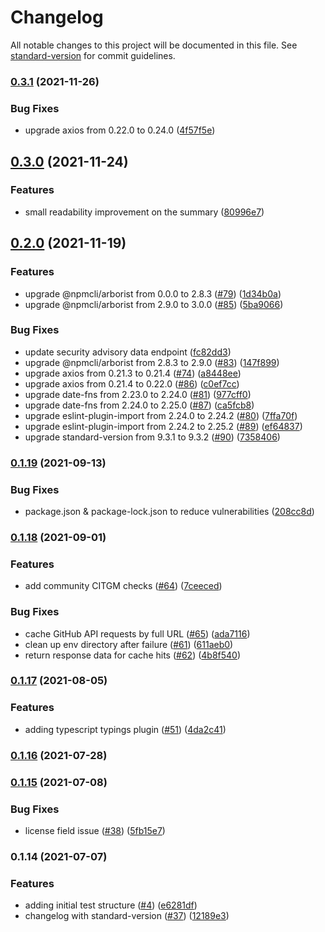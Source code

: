 # Changelog

All notable changes to this project will be documented in this file. See [standard-version](https://github.com/conventional-changelog/standard-version) for commit guidelines.

### [0.3.1](https://www.github.com/nodeshift/npcheck/compare/v0.3.0...v0.3.1) (2021-11-26)


### Bug Fixes

* upgrade axios from 0.22.0 to 0.24.0 ([4f57f5e](https://www.github.com/nodeshift/npcheck/commit/4f57f5ea9ff20e94819b8f2999df61c88697446d))

## [0.3.0](https://www.github.com/nodeshift/npcheck/compare/v0.2.0...v0.3.0) (2021-11-24)


### Features

* small readability improvement on the summary ([80996e7](https://www.github.com/nodeshift/npcheck/commit/80996e7b66f4bfd29308b314f9fe6caf7dcfe3bd))

## [0.2.0](https://www.github.com/nodeshift/npcheck/compare/v0.1.19...v0.2.0) (2021-11-19)


### Features

* upgrade @npmcli/arborist from 0.0.0 to 2.8.3 ([#79](https://www.github.com/nodeshift/npcheck/issues/79)) ([1d34b0a](https://www.github.com/nodeshift/npcheck/commit/1d34b0a80b56a8d7cc6cb6b0426bb53b7a2661a3))
* upgrade @npmcli/arborist from 2.9.0 to 3.0.0 ([#85](https://www.github.com/nodeshift/npcheck/issues/85)) ([5ba9066](https://www.github.com/nodeshift/npcheck/commit/5ba90662f7820a83dca01f51ee85d5b891169a7f))


### Bug Fixes

* update security advisory data endpoint ([fc82dd3](https://www.github.com/nodeshift/npcheck/commit/fc82dd3410db6d27876a28a36186872e666ed143))
* upgrade @npmcli/arborist from 2.8.3 to 2.9.0 ([#83](https://www.github.com/nodeshift/npcheck/issues/83)) ([147f899](https://www.github.com/nodeshift/npcheck/commit/147f899b18e77e03283abe5bbbfab9826d4a8e85))
* upgrade axios from 0.21.3 to 0.21.4 ([#74](https://www.github.com/nodeshift/npcheck/issues/74)) ([a8448ee](https://www.github.com/nodeshift/npcheck/commit/a8448eefd127b88b0f47e84038a3d3037f7f98c1))
* upgrade axios from 0.21.4 to 0.22.0 ([#86](https://www.github.com/nodeshift/npcheck/issues/86)) ([c0ef7cc](https://www.github.com/nodeshift/npcheck/commit/c0ef7cc3eaceea245690f71186e6cf6870bbab96))
* upgrade date-fns from 2.23.0 to 2.24.0 ([#81](https://www.github.com/nodeshift/npcheck/issues/81)) ([977cff0](https://www.github.com/nodeshift/npcheck/commit/977cff0b4cb7096d6e9942e8a7656fd3a421767e))
* upgrade date-fns from 2.24.0 to 2.25.0 ([#87](https://www.github.com/nodeshift/npcheck/issues/87)) ([ca5fcb8](https://www.github.com/nodeshift/npcheck/commit/ca5fcb8436dae2da5a4a9ffe38b016df1450ab0a))
* upgrade eslint-plugin-import from 2.24.0 to 2.24.2 ([#80](https://www.github.com/nodeshift/npcheck/issues/80)) ([7ffa70f](https://www.github.com/nodeshift/npcheck/commit/7ffa70f4136f8ad5a0b0a29a7173e7ac3a25718d))
* upgrade eslint-plugin-import from 2.24.2 to 2.25.2 ([#89](https://www.github.com/nodeshift/npcheck/issues/89)) ([ef64837](https://www.github.com/nodeshift/npcheck/commit/ef648370c5b6396e6d4b6af3087f0c4eca0ba8ce))
* upgrade standard-version from 9.3.1 to 9.3.2 ([#90](https://www.github.com/nodeshift/npcheck/issues/90)) ([7358406](https://www.github.com/nodeshift/npcheck/commit/7358406bbe5d8cedab043d8115e71d1c3d9b4b33))

### [0.1.19](https://github.com/nodeshift/npcheck/compare/v0.1.18...v0.1.19) (2021-09-13)


### Bug Fixes

* package.json & package-lock.json to reduce vulnerabilities ([208cc8d](https://github.com/nodeshift/npcheck/commit/208cc8d15b7776736f1a7a8d7a257a9fe5ceefba))

### [0.1.18](https://github.com/nodeshift/npcheck/compare/v0.1.17...v0.1.18) (2021-09-01)


### Features

* add community CITGM checks ([#64](https://github.com/nodeshift/npcheck/issues/64)) ([7ceeced](https://github.com/nodeshift/npcheck/commit/7ceeced4549ab2bc8bb455b52bea21b2ece7f436))


### Bug Fixes

* cache GitHub API requests by full URL ([#65](https://github.com/nodeshift/npcheck/issues/65)) ([ada7116](https://github.com/nodeshift/npcheck/commit/ada71160a746a0e0e541346931de6a73c4d7ee95))
* clean up env directory after failure ([#61](https://github.com/nodeshift/npcheck/issues/61)) ([611aeb0](https://github.com/nodeshift/npcheck/commit/611aeb055d3bedc3b5b5b7ac1a86275d913a903e))
* return response data for cache hits ([#62](https://github.com/nodeshift/npcheck/issues/62)) ([4b8f540](https://github.com/nodeshift/npcheck/commit/4b8f5404e8b57f68f1609d1283b45444542b99c4))

### [0.1.17](https://github.com/nodeshift/npcheck/compare/v0.1.16...v0.1.17) (2021-08-05)


### Features

* adding typescript typings plugin ([#51](https://github.com/nodeshift/npcheck/issues/51)) ([4da2c41](https://github.com/nodeshift/npcheck/commit/4da2c41fdbc8e5758ef341c1783d154bf6687136))

### [0.1.16](https://github.com/nodeshift/npcheck/compare/v0.1.15...v0.1.16) (2021-07-28)

### [0.1.15](https://github.com/nodeshift/npcheck/compare/v0.1.14...v0.1.15) (2021-07-08)


### Bug Fixes

* license field issue ([#38](https://github.com/nodeshift/npcheck/issues/38)) ([5fb15e7](https://github.com/nodeshift/npcheck/commit/5fb15e7cd40ee12f0686666ab6d142f9d52e63db))

### 0.1.14 (2021-07-07)


### Features

* adding initial test structure ([#4](https://github.com/nodeshift/npcheck/issues/4)) ([e6281df](https://github.com/nodeshift/npcheck/commit/e6281df6e803ced9c6d57460821af7d8a431480e))
* changelog with standard-version ([#37](https://github.com/nodeshift/npcheck/issues/37)) ([12189e3](https://github.com/nodeshift/npcheck/commit/12189e3a506f6028742877c84067df07b33101a2))
